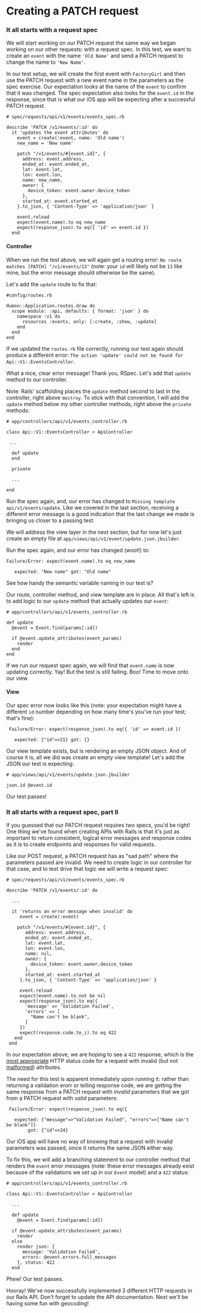 # Creating a PATCH request

### It all starts with a request spec

We will start working on our PATCH request the same way we began working on our
other requests: with a request spec. In this test, we want to create an `event`
with the name `'Old Name'` and send a PATCH request to change the name to
`'New Name'`.

In our test setup, we will create the first event with `FactoryGirl` and then
use the PATCH request with a new event name in the parameters as the spec
exercise. Our expectation looks at the name of the `event` to confirm that it
was changed. The spec expectation also looks for the `event.id` in the
response, since that is what our iOS app will be expecting after a successful
PATCH request.

    # spec/requests/api/v1/events/events_spec.rb

    describe 'PATCH /v1/events/:id' do
      it 'updates the event attributes' do
        event = create(:event, name: 'Old name')
        new_name = 'New name'

        patch "/v1/events/#{event.id}", {
          address: event.address,
          ended_at: event.ended_at,
          lat: event.lat,
          lon: event.lon,
          name: new_name,
          owner: {
            device_token: event.owner.device_token
          },
          started_at: event.started_at
        }.to_json, { 'Content-Type' => 'application/json' }

        event.reload
        expect(event.name).to eq new_name
        expect(response_json).to eq({ 'id' => event.id })
      end


#### Controller

When we run the test above, we will again get a routing error: `No route
matches [PATCH] "/v1/events/13"` (note: your `id` will likely not be `13` like
mine, but the error message should otherwise be the same).

Let's add the `update` route to fix that:

    #config/routes.rb

    Humon::Application.routes.draw do
      scope module: :api, defaults: { format: 'json' } do
        namespace :v1 do
          resources :events, only: [:create, :show, :update]
        end
      end
    end

If we updated the `routes.rb` file correctly, running our test again should
produce a different error: `The action 'update' could not be found for
Api::V1::EventsController`.

What a nice, clear error message! Thank you, RSpec. Let's add that `update`
method to our controller.

Note: Rails' scaffolding places the `update` method second to last in the
controller, right above `destroy`. To stick with that convention, I will add
the `update` method below my other controller methods, right above the
`private` methods:

    # app/controllers/api/v1/events_controller.rb

    class Api::V1::EventsController < ApiController

     ...

      def update
      end

      private

      ...

    end

Run the spec again, and, our error has changed to `Missing template
api/v1/events/update`. Like we covered in the last section, receiving a
different error message is a good indication that the last change we made is
bringing us closer to a passing test.

We will address the view layer in the next section, but for now let's just
create an empty file at `app/views/api/v1/event/update.json.jbuilder`.

Run the spec again, and our error has changed (woot!) to:

    Failure/Error: expect(event.name).to eq new_name

       expected: "New name" got: "Old name"

See how handy the semantic variable naming in our test is?

Our route, controller method, and view template are in place. All that's left
is to add logic to our `update` method that actually updates our `event`:

    # app/controllers/api/v1/events_controller.rb

    def update
      @event = Event.find(params[:id])

      if @event.update_attributes(event_params)
        render
      end
    end

If we run our request spec again, we will find that `event.name` is now
updating correctly. Yay! But the test is still failing. Boo! Time to move onto
our view.

#### View

Our spec error now looks like this (note: your expectation might have a
different `id` number depending on how many time's you've run your test; that's
fine):

     Failure/Error: expect(response_json).to eq({ 'id' => event.id })

       expected: {"id"=>21} got: {}

Our view template exists, but is rendering an empty JSON object. And of course
it is, all we did was create an empty view template! Let's add the JSON our
test is expecting:

    # app/views/api/v1/events/update.json.jbuilder

    json.id @event.id

Our test passes!

### It all starts with a request spec, part II

If you guessed that our PATCH request requires two specs, you'd be right! One
thing we've found when creating APIs with Rails is that it's just as important
to return consistent, logical error messages and response codes as it is to
create endpoints and responses for valid requests.

Like our POST request, a PATCH request has as "sad path" where the parameters
passed are invalid. We need to create logic in our controller for that case,
and to test drive that logic we will write a request spec:


    # spec/requests/api/v1/events/events_spec.rb

    describe 'PATCH /v1/events/:id' do

      ...

      it 'returns an error message when invalid' do
         event = create(:event)

        patch "/v1/events/#{event.id}", {
           address: event.address,
           ended_at: event.ended_at,
           lat: event.lat,
           lon: event.lon,
           name: nil,
           owner: {
             device_token: event.owner.device_token
           },
           started_at: event.started_at
         }.to_json, { 'Content-Type' => 'application/json' }

         event.reload
         expect(event.name).to_not be nil
         expect(response_json).to eq({
           'message' => 'Validation Failed',
           'errors' => [
             "Name can't be blank",
           ]
         })
         expect(response.code.to_i).to eq 422
       end
     end

In our expectation above, we are hoping to see a `422` response, which is the
[most
appropriate](http://www.bennadel.com/blog/2434-HTTP-Status-Codes-For-Invalid-Data-400-vs-422.htm)
HTTP status code for a request with invalid (but not
[malformed](http://stackoverflow.com/a/20215807/1019369)) attributes.

The need for this test is apparent immediately upon running it: rather than
returning a validation erorr or telling response code, we are getting the same
response from a PATCH request with *invalid* parameters that we got from a PATCH
request with *valid* parameters:

     Failure/Error: expect(response_json).to eq({

       expected: {"message"=>"Validation Failed", "errors"=>["Name can't be blank"]}
            got: {"id"=>24}

Our iOS app will have no way of knowing that a request with invalid parameters
was passed, since it returns the same JSON either way.

To fix this, we will add a branching statement to our controller method that
renders the `event` error messages (note: these error messages already exist
because of the validations we set up in our `Event` model) and a `422` status:

    # app/controllers/api/v1/events_controller.rb

    class Api::V1::EventsController < ApiController

      ...

      def update
        @event = Event.find(params[:id])

      if @event.update_attributes(event_params)
        render
      else
        render json: {
          message: 'Validation Failed',
          errors: @event.errors.full_messages
        }, status: 422
      end

Phew! Our test passes.

Hooray! We've now successfully implemented 3 different HTTP requests
in our Rails API. Don't forget to update the API documentation. Next we'll
be having some fun with geocoding!
